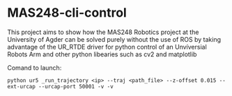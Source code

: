 # MAS248-cli-control
This project aims to show how the MAS248 Robotics project at the University of Agder can be solved purely without the use of ROS by taking advantage of the UR_RTDE driver for python control of an Unvíversial Robots Arm and other python libearies such as cv2 and matplotlib

Comand to launch:

```shell
python ur5 _run_trajectory <ip> --traj <path_file> --z-offset 0.015 --ext-urcap --urcap-port 50001 -v -v
```
